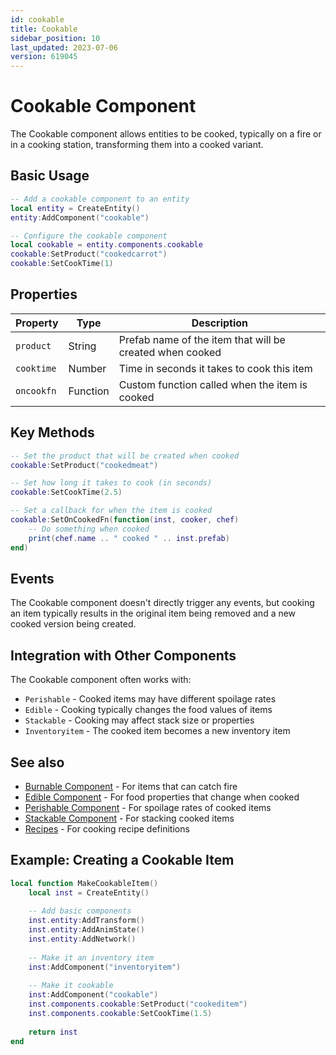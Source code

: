 ```yaml
---
id: cookable
title: Cookable
sidebar_position: 10
last_updated: 2023-07-06
version: 619045
---
```


# Cookable Component

The Cookable component allows entities to be cooked, typically on a fire or in a cooking station, transforming them into a cooked variant.

## Basic Usage

```lua
-- Add a cookable component to an entity
local entity = CreateEntity()
entity:AddComponent("cookable")

-- Configure the cookable component
local cookable = entity.components.cookable
cookable:SetProduct("cookedcarrot")
cookable:SetCookTime(1)
```

## Properties

| Property | Type | Description |
|----------|------|-------------|
| `product` | String | Prefab name of the item that will be created when cooked |
| `cooktime` | Number | Time in seconds it takes to cook this item |
| `oncookfn` | Function | Custom function called when the item is cooked |

## Key Methods

```lua
-- Set the product that will be created when cooked
cookable:SetProduct("cookedmeat")

-- Set how long it takes to cook (in seconds)
cookable:SetCookTime(2.5)

-- Set a callback for when the item is cooked
cookable:SetOnCookedFn(function(inst, cooker, chef)
    -- Do something when cooked
    print(chef.name .. " cooked " .. inst.prefab)
end)
```

## Events

The Cookable component doesn't directly trigger any events, but cooking an item typically results in the original item being removed and a new cooked version being created.

## Integration with Other Components

The Cookable component often works with:

- `Perishable` - Cooked items may have different spoilage rates
- `Edible` - Cooking typically changes the food values of items
- `Stackable` - Cooking may affect stack size or properties
- `Inventoryitem` - The cooked item becomes a new inventory item

## See also

- [Burnable Component](burnable.md) - For items that can catch fire
- [Edible Component](edible.md) - For food properties that change when cooked
- [Perishable Component](perishable.md) - For spoilage rates of cooked items
- [Stackable Component](stackable.md) - For stacking cooked items
- [Recipes](../recipes/cooking.md) - For cooking recipe definitions

## Example: Creating a Cookable Item

```lua
local function MakeCookableItem()
    local inst = CreateEntity()
    
    -- Add basic components
    inst.entity:AddTransform()
    inst.entity:AddAnimState()
    inst.entity:AddNetwork()
    
    -- Make it an inventory item
    inst:AddComponent("inventoryitem")
    
    -- Make it cookable
    inst:AddComponent("cookable")
    inst.components.cookable:SetProduct("cookeditem")
    inst.components.cookable:SetCookTime(1.5)
    
    return inst
end
``` 
